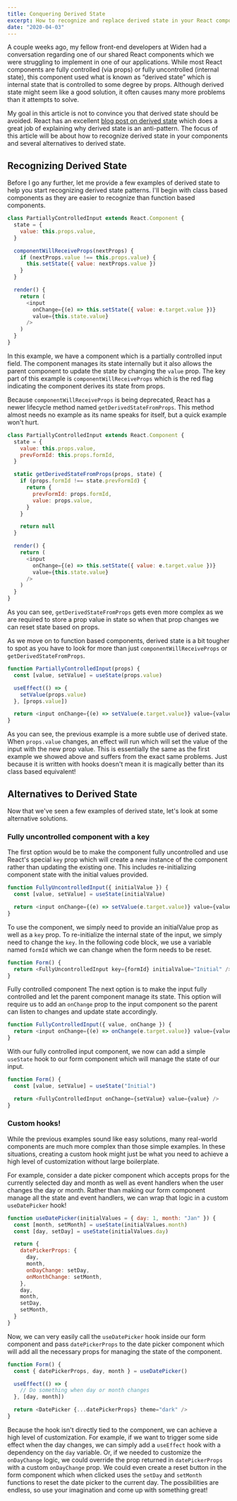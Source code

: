 ```yaml
---
title: Conquering Derived State
excerpt: How to recognize and replace derived state in your React components
date: "2020-04-03"
---
```


A couple weeks ago, my fellow front-end developers at Widen had a conversation
regarding one of our shared React components which we were struggling to
implement in one of our applications. While most React components are fully
controlled (via props) or fully uncontrolled (internal state), this component
used what is known as “derived state” which is internal state that is controlled
to some degree by props. Although derived state might seem like a good solution,
it often causes many more problems than it attempts to solve.

My goal in this article is not to convince you that derived state should be
avoided. React has an excellent
[blog post on derived state](https://reactjs.org/blog/2018/06/07/you-probably-dont-need-derived-state.html)
which does a great job of explaining why derived state is an anti-pattern. The
focus of this article will be about how to recognize derived state in your
components and several alternatives to derived state.

## Recognizing Derived State

Before I go any further, let me provide a few examples of derived state to help
you start recognizing derived state patterns. I'll begin with class based
components as they are easier to recognize than function based components.

```js
class PartiallyControlledInput extends React.Component {
  state = {
    value: this.props.value,
  }

  componentWillReceiveProps(nextProps) {
    if (nextProps.value !== this.props.value) {
      this.setState({ value: nextProps.value })
    }
  }

  render() {
    return (
      <input
        onChange={(e) => this.setState({ value: e.target.value })}
        value={this.state.value}
      />
    )
  }
}
```

In this example, we have a component which is a partially controlled input
field. The component manages its state internally but it also allows the parent
component to update the state by changing the `value` prop. The key part of this
example is `componentWillReceiveProps` which is the red flag indicating the
component derives its state from props.

Because `componentWillReceiveProps` is being deprecated, React has a newer
lifecycle method named `getDerivedStateFromProps`. This method almost needs no
example as its name speaks for itself, but a quick example won't hurt.

```js
class PartiallyControlledInput extends React.Component {
  state = {
    value: this.props.value,
    prevFormId: this.props.formId,
  }

  static getDerivedStateFromProps(props, state) {
    if (props.formId !== state.prevFormId) {
      return {
        prevFormId: props.formId,
        value: props.value,
      }
    }

    return null
  }

  render() {
    return (
      <input
        onChange={(e) => this.setState({ value: e.target.value })}
        value={this.state.value}
      />
    )
  }
}
```

As you can see, `getDerivedStateFromProps` gets even more complex as we are
required to store a prop value in state so when that prop changes we can reset
state based on props.

As we move on to function based components, derived state is a bit tougher to
spot as you have to look for more than just `componentWillReceiveProps` or
`getDerivedStateFromProps`.

```js
function PartiallyControlledInput(props) {
  const [value, setValue] = useState(props.value)

  useEffect(() => {
    setValue(props.value)
  }, [props.value])

  return <input onChange={(e) => setValue(e.target.value)} value={value} />
}
```

As you can see, the previous example is a more subtle use of derived state. When
`props.value` changes, an effect will run which will set the value of the input
with the new prop value. This is essentially the same as the first example we
showed above and suffers from the exact same problems. Just because it is
written with hooks doesn't mean it is magically better than its class based
equivalent!

## Alternatives to Derived State

Now that we've seen a few examples of derived state, let's look at some
alternative solutions.

### Fully uncontrolled component with a key

The first option would be to make the component fully uncontrolled and use
React's special `key` prop which will create a new instance of the component
rather than updating the existing one. This includes re-initializing component
state with the initial values provided.

```js
function FullyUncontrolledInput({ initialValue }) {
  const [value, setValue] = useState(initialValue)

  return <input onChange={(e) => setValue(e.target.value)} value={value} />
}
```

To use the component, we simply need to provide an initialValue prop as well as
a `key` prop. To re-initialize the internal state of the input, we simply need
to change the `key`. In the following code block, we use a variable named
`formId` which we can change when the form needs to be reset.

```js
function Form() {
  return <FullyUncontrolledInput key={formId} initialValue="Initial" />
}
```

Fully controlled component The next option is to make the input fully controlled
and let the parent component manage its state. This option will require us to
add an `onChange` prop to the input component so the parent can listen to
changes and update state accordingly.

```js
function FullyControlledInput({ value, onChange }) {
  return <input onChange={(e) => onChange(e.target.value)} value={value} />
}
```

With our fully controlled input component, we now can add a simple `useState`
hook to our form component which will manage the state of our input.

```js
function Form() {
  const [value, setValue] = useState("Initial")

  return <FullyControlledInput onChange={setValue} value={value} />
}
```

### Custom hooks!

While the previous examples sound like easy solutions, many real-world
components are much more complex than those simple examples. In these
situations, creating a custom hook might just be what you need to achieve a high
level of customization without large boilerplate.

For example, consider a date picker component which accepts props for the
currently selected day and month as well as event handlers when the user changes
the day or month. Rather than making our form component manage all the state and
event handlers, we can wrap that logic in a custom `useDatePicker` hook!

```js
function useDatePicker(initialValues = { day: 1, month: "Jan" }) {
  const [month, setMonth] = useState(initialValues.month)
  const [day, setDay] = useState(initialValues.day)

  return {
    datePickerProps: {
      day,
      month,
      onDayChange: setDay,
      onMonthChange: setMonth,
    },
    day,
    month,
    setDay,
    setMonth,
  }
}
```

Now, we can very easily call the `useDatePicker` hook inside our form component
and pass `datePickerProps` to the date picker component which will add all the
necessary props for managing the state of the component.

```js
function Form() {
  const { datePickerProps, day, month } = useDatePicker()

  useEffect(() => {
    // Do something when day or month changes
  }, [day, month])

  return <DatePicker {...datePickerProps} theme="dark" />
}
```

Because the hook isn't directly tied to the component, we can achieve a high
level of customization. For example, if we want to trigger some side effect when
the day changes, we can simply add a `useEffect` hook with a dependency on the
`day` variable. Or, if we needed to customize the `onDayChange` logic, we could
override the prop returned in `datePickerProps` with a custom `onDayChange`
prop. We could even create a reset button in the form component which when
clicked uses the `setDay` and `setMonth` functions to reset the date picker to
the current day. The possibilities are endless, so use your imagination and come
up with something great!
